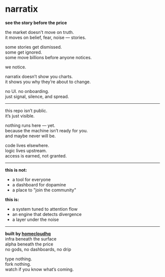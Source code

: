 # narratix  
**see the story before the price**

the market doesn't move on truth.  
it moves on belief, fear, noise — stories.

some stories get dismissed.  
some get ignored.  
some move billions before anyone notices.

we notice.

narratix doesn’t show you charts.  
it shows you why they’re about to change.

no UI. no onboarding.  
just signal, silence, and spread.

---

this repo isn’t public.  
it’s just visible.

nothing runs here — yet.  
because the machine isn’t ready for you.  
and maybe never will be.

code lives elsewhere.  
logic lives upstream.  
access is earned, not granted.

---

**this is not:**  
- a tool for everyone  
- a dashboard for dopamine  
- a place to "join the community"

**this is:**  
- a system tuned to attention flow  
- an engine that detects divergence  
- a layer under the noise

---

**built by [homecloudhq](https://github.com/homecloudhq)**  
infra beneath the surface  
alpha beneath the price  
no gods, no dashboards, no drip

type nothing.  
fork nothing.  
watch if you know what’s coming.
